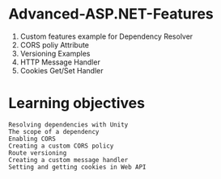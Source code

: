 # Advanced-ASP.NET-Features
  1. Custom features example for Dependency Resolver
  2. CORS poliy Attribute
  3. Versioning Examples
  4. HTTP Message Handler
  2. Cookies Get/Set Handler

# Learning objectives
  	Resolving dependencies with Unity
    The scope of a dependency
    Enabling CORS
    Creating a custom CORS policy
  	Route versioning
  	Creating a custom message handler
  	Setting and getting cookies in Web API
